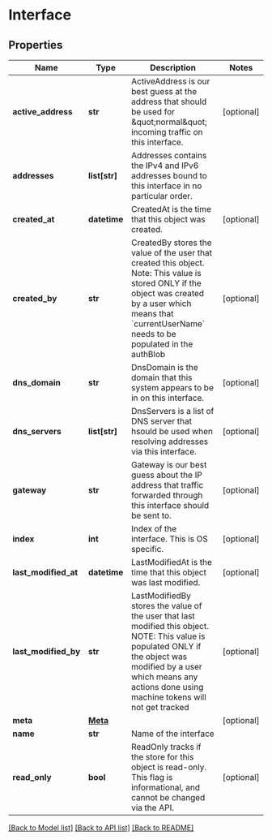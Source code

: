 # Interface

## Properties
Name | Type | Description | Notes
------------ | ------------- | ------------- | -------------
**active_address** | **str** | ActiveAddress is our best guess at the address that should be used for \&quot;normal\&quot; incoming traffic on this interface. | [optional] 
**addresses** | **list[str]** | Addresses contains the IPv4 and IPv6 addresses bound to this interface in no particular order. | 
**created_at** | **datetime** | CreatedAt is the time that this object was created. | [optional] 
**created_by** | **str** | CreatedBy stores the value of the user that created this object. Note: This value is stored ONLY if the object was created by a user which means that &#x60;currentUserName&#x60; needs to be populated in the authBlob | [optional] 
**dns_domain** | **str** | DnsDomain is the domain that this system appears to be in on this interface. | [optional] 
**dns_servers** | **list[str]** | DnsServers is a list of DNS server that hsould be used when resolving addresses via this interface. | [optional] 
**gateway** | **str** | Gateway is our best guess about the IP address that traffic forwarded through this interface should be sent to. | [optional] 
**index** | **int** | Index of the interface.  This is OS specific. | [optional] 
**last_modified_at** | **datetime** | LastModifiedAt is the time that this object was last modified. | [optional] 
**last_modified_by** | **str** | LastModifiedBy stores the value of the user that last modified this object. NOTE: This value is populated ONLY if the object was modified by a user which means any actions done using machine tokens will not get tracked | [optional] 
**meta** | [**Meta**](Meta.md) |  | [optional] 
**name** | **str** | Name of the interface | 
**read_only** | **bool** | ReadOnly tracks if the store for this object is read-only. This flag is informational, and cannot be changed via the API. | [optional] 

[[Back to Model list]](../README.md#documentation-for-models) [[Back to API list]](../README.md#documentation-for-api-endpoints) [[Back to README]](../README.md)


